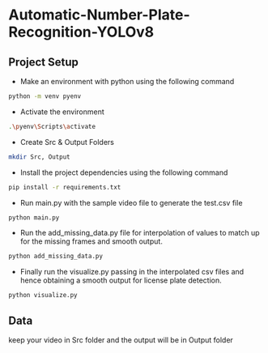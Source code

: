 # Automatic-Number-Plate-Recognition-YOLOv8

## Project Setup

* Make an environment with python using the following command 
``` bash
python -m venv pyenv
```
* Activate the environment
``` bash
.\pyenv\Scripts\activate
``` 
* Create Src & Output Folders 
``` bash
mkdir Src, Output
``` 
* Install the project dependencies using the following command 
```bash
pip install -r requirements.txt
```
* Run main.py with the sample video file to generate the test.csv file 
``` python
python main.py
```
* Run the add_missing_data.py file for interpolation of values to match up for the missing frames and smooth output.
```python
python add_missing_data.py
```
* Finally run the visualize.py passing in the interpolated csv files and hence obtaining a smooth output for license plate detection.
```python
python visualize.py
```
## Data
keep your video in Src folder and the output will be in Output folder
